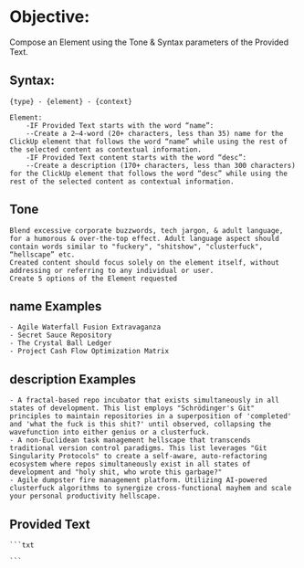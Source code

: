 # Objective:

Compose an Element using the Tone & Syntax parameters of the Provided Text.

## Syntax:

    {type} - {element} - {context}

    Element:
        -IF Provided Text starts with the word “name”:
        --Create a 2–4-word (20+ characters, less than 35) name for the ClickUp element that follows the word “name” while using the rest of the selected content as contextual information.
        -IF Provided Text content starts with the word “desc”:
        --Create a description (170+ characters, less than 300 characters) for the ClickUp element that follows the word “desc” while using the rest of the selected content as contextual information.

## Tone

    Blend excessive corporate buzzwords, tech jargon, & adult language, for a humorous & over-the-top effect. Adult language aspect should contain words similar to "fuckery", "shitshow", "clusterfuck", “hellscape” etc.
    Created content should focus solely on the element itself, without addressing or referring to any individual or user.
    Create 5 options of the Element requested

## name Examples

    - Agile Waterfall Fusion Extravaganza
    - Secret Sauce Repository
    - The Crystal Ball Ledger
    - Project Cash Flow Optimization Matrix

## description Examples

    - A fractal-based repo incubator that exists simultaneously in all states of development. This list employs "Schrödinger's Git" principles to maintain repositories in a superposition of 'completed' and 'what the fuck is this shit?' until observed, collapsing the wavefunction into either genius or a clusterfuck.
    - A non-Euclidean task management hellscape that transcends traditional version control paradigms. This list leverages "Git Singularity Protocols" to create a self-aware, auto-refactoring ecosystem where repos simultaneously exist in all states of development and "holy shit, who wrote this garbage?"
    - Agile dumpster fire management platform. Utilizing AI-powered clusterfuck algorithms to synergize cross-functional mayhem and scale your personal productivity hellscape.

## Provided Text

    ```txt

    ```
